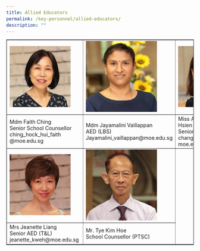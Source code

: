 ```yaml
---
title: Allied Educators
permalink: /key-personnel/allied-educators/
description: ""
---
```


<table border="1" cellspacing="0">
<tbody>
<tr>
<td>
<img src="/images/Mdm%20Ching%20Hock%20Hui%20Faith.jpg"/>
</td>
<td>
<img style="width: 82%;" src="/images/Mdm%20Jayamalini%20Vailappan.jpg" />
</td>
<td>
<img src="/images/Ms%20Agnes%20Chang%20Tze%20Hsien.jpg"/>	
</td>
</tr>
<tr>
<td>Mdm Faith Ching<br />Senior School Counsellor<br />ching_hock_hui_faith<br />@moe.edu.sg</td>
<td>Mdm Jayamalini Vaillappan<br />AED (LBS)<br />Jayamalini_vaillappan@moe.edu.sg</td>
<td>Miss Agnes Chang Tze Hsien<br />Senior AED (LBS)<br />chang_tze_hsien_agnes@<br />moe.edu.sg</td>
</tr>
<tr>
<td>
<img src="/images/Mrs%20Jeanette%20Liang.jpg"/>	
</td>
<td>
<img style="width: 82%;" src="/images/Mr%20Tye%20Kim%20Hoe.jpg" />
</td>
</tr>
<tr>
<td>Mrs Jeanette Liang<br />Senior AED (T&amp;L)<br />jeanette_kweh@moe.edu.sg&nbsp;</td>
<td>Mr. Tye Kim Hoe<br />School Counsellor (PTSC)</td>
</tr>
</tbody>
</table>